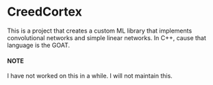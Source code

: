 # CreedCortex

This is a project that creates a custom ML library that implements convolutional networks and simple linear networks. In C++, cause that language is the GOAT.

#### NOTE
I have not worked on this in a while. I will not maintain this.
